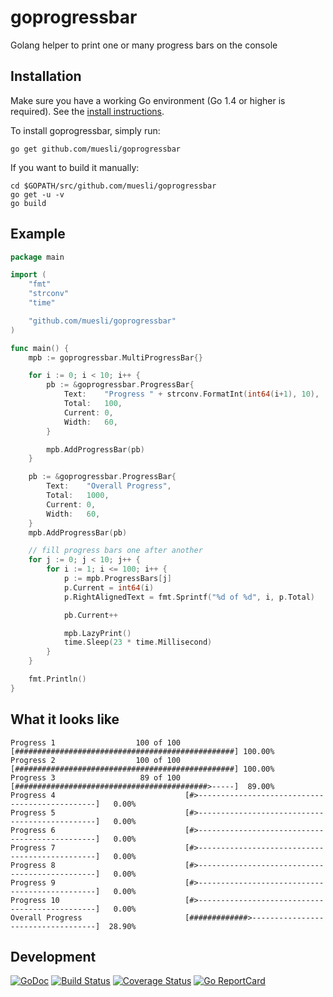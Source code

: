 goprogressbar
=============

Golang helper to print one or many progress bars on the console

## Installation

Make sure you have a working Go environment (Go 1.4 or higher is required).
See the [install instructions](http://golang.org/doc/install.html).

To install goprogressbar, simply run:

    go get github.com/muesli/goprogressbar

If you want to build it manually:

    cd $GOPATH/src/github.com/muesli/goprogressbar
    go get -u -v
    go build

## Example

```go
package main

import (
	"fmt"
	"strconv"
	"time"

	"github.com/muesli/goprogressbar"
)

func main() {
	mpb := goprogressbar.MultiProgressBar{}

	for i := 0; i < 10; i++ {
		pb := &goprogressbar.ProgressBar{
			Text:    "Progress " + strconv.FormatInt(int64(i+1), 10),
			Total:   100,
			Current: 0,
			Width:   60,
		}

		mpb.AddProgressBar(pb)
	}

	pb := &goprogressbar.ProgressBar{
		Text:    "Overall Progress",
		Total:   1000,
		Current: 0,
		Width:   60,
	}
	mpb.AddProgressBar(pb)

	// fill progress bars one after another
	for j := 0; j < 10; j++ {
		for i := 1; i <= 100; i++ {
			p := mpb.ProgressBars[j]
			p.Current = int64(i)
			p.RightAlignedText = fmt.Sprintf("%d of %d", i, p.Total)

			pb.Current++

			mpb.LazyPrint()
			time.Sleep(23 * time.Millisecond)
		}
	}

	fmt.Println()
}
```

## What it looks like
```
Progress 1                  100 of 100 [#################################################] 100.00%
Progress 2                  100 of 100 [#################################################] 100.00%
Progress 3                   89 of 100 [###########################################>-----]  89.00%
Progress 4                             [#>-----------------------------------------------]   0.00%
Progress 5                             [#>-----------------------------------------------]   0.00%
Progress 6                             [#>-----------------------------------------------]   0.00%
Progress 7                             [#>-----------------------------------------------]   0.00%
Progress 8                             [#>-----------------------------------------------]   0.00%
Progress 9                             [#>-----------------------------------------------]   0.00%
Progress 10                            [#>-----------------------------------------------]   0.00%
Overall Progress                       [#############>-----------------------------------]  28.90%
```

## Development

[![GoDoc](https://godoc.org/github.com/golang/gddo?status.svg)](https://godoc.org/github.com/muesli/goprogressbar)
[![Build Status](https://travis-ci.org/muesli/goprogressbar.svg?branch=master)](https://travis-ci.org/muesli/goprogressbar)
[![Coverage Status](https://coveralls.io/repos/github/muesli/goprogressbar/badge.svg?branch=master)](https://coveralls.io/github/muesli/goprogressbar?branch=master)
[![Go ReportCard](http://goreportcard.com/badge/muesli/goprogressbar)](http://goreportcard.com/report/muesli/goprogressbar)
